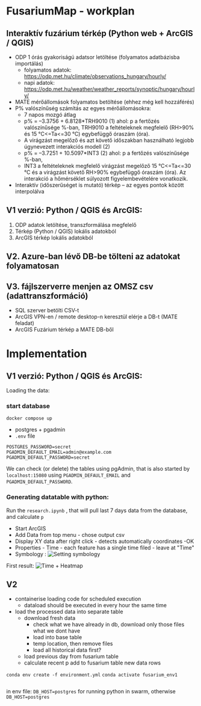 # FusariumMap - workplan

## Interaktív fuzárium térkép (Python web + ArcGIS / QGIS)
- ODP 1 órás gyakoriságú adatsor letöltése (folyamatos adatbázisba importálás)
    - folyamatos adatok: https://odp.met.hu/climate/observations_hungary/hourly/
    - napi adatok: https://odp.met.hu/weather/weather_reports/synoptic/hungary/hourly/
- MATE mérőállomások folyamatos betöltése (ehhez még kell hozzáférés)
- P% valószínűség számítás az egyes mérőállomásokra:
    - 7 napos mozgó átlag
    - p% = –3.3756 + 6.8128*TRH9010         (1)          ahol: p a fertőzés valószínűsége %-ban, TRH9010 a feltételeknek megfelelő (RH>90% és 15 °C<=Ta<=30 °C) egybefüggő óraszám (óra).
    - A virágzást megelőző és azt követő időszakban használható legjobb úgynevezett interakciós modell (2)
    - p% = –3.7251 + 10.5097*INT3 (2)          ahol: p a fertőzés valószínűsége %-ban,
    - INT3 a feltételeknek megfelelő virágzást megelőző 15 °C<=Ta<=30 °C és a virágzást követő RH>90% egybefüggő óraszám (óra). Az interakció a hőmérséklet súlyozott figyelembevételére vonatkozik.
- Interaktív (időszerűséget is mutató) térkép – az egyes pontok között interpolálva
 
## V1 verzió: Python / QGIS  és ArcGIS:
  1. ODP adatok letöltése, transzformálása megfelelő
  2. Térkép (Python / QGIS) lokális adatokból
  3. ArcGIS térkép lokális adatokból
## V2. Azure-ban lévő DB-be tölteni az adatokat folyamatosan
## V3. fájlszerverre menjen az OMSZ csv (adattranszformáció)
  - SQL szerver betölti CSV-t
  - ArcGIS VPN-en / remote desktop-n keresztül elérje a DB-t (MATE feladat)
  - ArcGIS Fuzárium térkép a MATE DB-ből

# Implementation 
## V1 verzió: Python / QGIS  és ArcGIS:
Loading the data:
### start database


```docker compose up```
-  postgres + pgadmin
- ```.env``` file
```
POSTGRES_PASSWORD=secret
PGADMIN_DEFAULT_EMAIL=admin@example.com
PGADMIN_DEFAULT_PASSWORD=secret
```

We can check (or delete) the tables using pgAdmin, that is also started by   ```localhost:15080``` using ```PGADMIN_DEFAULT_EMAIL``` and  ```PGADMIN_DEFAULT_PASSWORD```.

### Generating datatable with python:

Run the ```research.ipynb``` , that will pull last 7 days data from the database, and calculate ```p```


 - Start ArcGIS
 - Add Data  from top menu - chose output csv
 - Display XY data after right click - detects automatically coordinates -OK
 - Properties - Time - each feature has a single time filed - leave at "Time"
 - Symbology :
![Setting symbology](img/symbology.png "Setting symbology")

First result:
![Time + Heatmap](img/arcgisv1.gif "Time + Heatmap")

## V2
- containerise loading code for scheduled execution
  - dataload should be executed in every hour the same time
- load the processed data into separate table
  - download fresh data
    - check what we have already in db, download only those files what we dont have
    - load into base table
    - temp location, then remove files
    - load all historical data first? 
  - load previous day from fusarium table 
  - calculate recent p add to fusarium table new data rows  

```conda env create -f environment.yml```
```conda activate fusarium_env1```
```python -m ipykernel install --user --name=fusarium_env1
```

in env file: 
```DB_HOST=postgres``` for running python in swarm, otherwise ```DB_HOST=postgres```